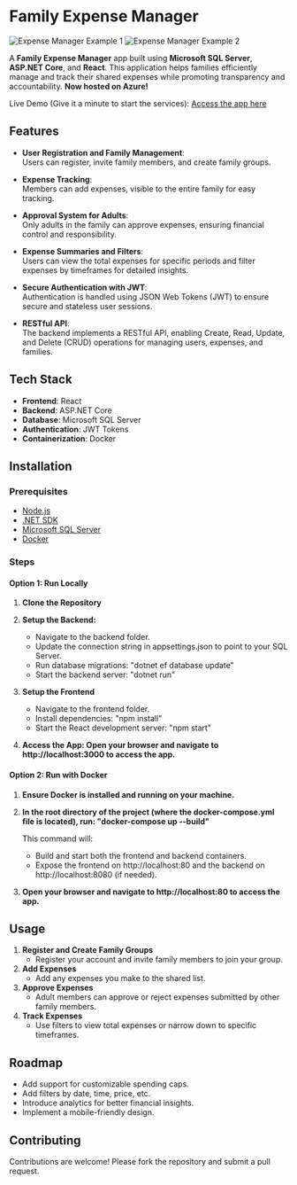 # Family Expense Manager

![Expense Manager Example 1](https://github.com/user-attachments/assets/c1250bb5-4e44-4fbe-8913-e9e4426ffec3)
![Expense Manager Example 2](https://github.com/user-attachments/assets/03efbd1f-cc53-4b94-b22d-95e1dbb8bb4d)

A **Family Expense Manager** app built using **Microsoft SQL Server**, **ASP.NET Core**, and **React**. This application helps families efficiently manage and track their shared expenses while promoting transparency and accountability. **Now hosted on Azure!**

Live Demo (Give it a minute to start the services): [Access the app here](https://expensemanager-frontend-web-gea9hwchfwfugacm.israelcentral-01.azurewebsites.net/)

## Features

- **User Registration and Family Management**:  
  Users can register, invite family members, and create family groups.

- **Expense Tracking**:  
  Members can add expenses, visible to the entire family for easy tracking.

- **Approval System for Adults**:  
  Only adults in the family can approve expenses, ensuring financial control and responsibility.

- **Expense Summaries and Filters**:  
  Users can view the total expenses for specific periods and filter expenses by timeframes for detailed insights.

- **Secure Authentication with JWT**:  
  Authentication is handled using JSON Web Tokens (JWT) to ensure secure and stateless user sessions.

- **RESTful API**:  
  The backend implements a RESTful API, enabling Create, Read, Update, and Delete (CRUD) operations for managing users, expenses, and families.

## Tech Stack

- **Frontend**: React  
- **Backend**: ASP.NET Core  
- **Database**: Microsoft SQL Server
- **Authentication**: JWT Tokens
- **Containerization**: Docker

## Installation

### Prerequisites
- [Node.js](https://nodejs.org/)  
- [.NET SDK](https://dotnet.microsoft.com/download)  
- [Microsoft SQL Server](https://www.microsoft.com/en-us/sql-server)
- [Docker](https://www.docker.com/) 

### Steps

#### Option 1: Run Locally

1. **Clone the Repository**
2. **Setup the Backend:**
   
   - Navigate to the backend folder.
   - Update the connection string in appsettings.json to point to your SQL Server.
   - Run database migrations: "dotnet ef database update"
   - Start the backend server: "dotnet run"
3. **Setup the Frontend**
   - Navigate to the frontend folder.
   - Install dependencies: "npm install"
   - Start the React development server: "npm start"
4. **Access the App: Open your browser and navigate to http://localhost:3000 to access the app.**

#### Option 2: Run with Docker

1. **Ensure Docker is installed and running on your machine.**
2. **In the root directory of the project (where the docker-compose.yml file is located), run: "docker-compose up --build"**

   This command will:
   - Build and start both the frontend and backend containers.
   - Expose the frontend on http://localhost:80 and the backend on http://localhost:8080 (if needed).
4. **Open your browser and navigate to http://localhost:80 to access the app.**

## Usage

1. **Register and Create Family Groups**
   - Register your account and invite family members to join your group.
2. **Add Expenses**
   - Add any expenses you make to the shared list.
3. **Approve Expenses**
   - Adult members can approve or reject expenses submitted by other family members.
4. **Track Expenses**
   - Use filters to view total expenses or narrow down to specific timeframes.

## Roadmap

- Add support for customizable spending caps.
- Add filters by date, time, price, etc.
- Introduce analytics for better financial insights.
- Implement a mobile-friendly design.

## Contributing

Contributions are welcome! Please fork the repository and submit a pull request.
